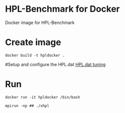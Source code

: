 # HPL-Benchmark for Docker
Docker image for HPL-Benchmark

# Create image
```
docker build -t hpldocker .
```
#Setup and configure the HPL.dat
[HPL.dat tuning](http://www.netlib.org/benchmark/hpl/tuning.html)

# Run
```
docker run -it hpldocker /bin/bash
```
```
mpirun -np ## ./xhpl
```
